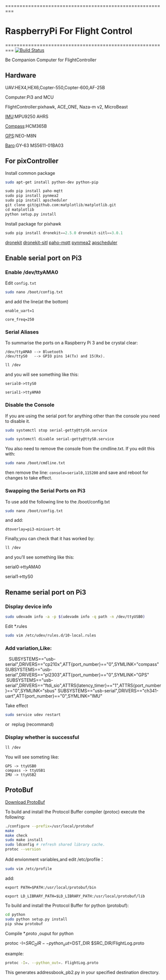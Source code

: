 =========================================================
# RaspberryPi For Flight Control
=========================================================
[![Build Status](https://ci.appveyor.com/api/projects/status/73ctee6ua4w2ruin?svg=true)](https://github.com/AirForceUAV/Unicorn)

Be Companion Computer for FlightController
## Hardware

UAV:HEX4,HEX6,Copter-550,Copter-600,AF-25B

Computer:Pi3 and MCU

FlightController:pixhawk, ACE_ONE, Naza-m v2, MicroBeast

[IMU](https://item.taobao.com/item.htm?spm=a1z09.2.0.0.sSd9zC&id=45727369640&_u=n9i6v3oce6d):MPU9250 AHRS

[Compass](https://item.taobao.com/item.htm?spm=a1z09.2.0.0.sSd9zC&id=44445395508&_u=n9i6v3ob5ab):HCM365B

[GPS](https://item.taobao.com/item.htm?spm=a1z09.2.0.0.sSd9zC&id=17669339623&_u=n9i6v3o34c9):NEO-M8N

[Baro](https://detail.tmall.com/item.htm?id=41281679152&spm=a1z09.2.0.0.zyoHfd&_u=n9i6v3o6702):GY-63 MS5611-01BA03

## For pixController

Install common package
```bash
sudo apt-get install python-dev python-pip
```
```python
sudo pip install paho-mqtt
sudo pip install pynmea2
sudo pip install apscheduler
git clone git@github.com:matplotlib/matplotlib.git
cd matplotlib
python setup.py install
```

Install package for pixhawk
```python
sudo pip install dronekit==2.5.0 dronekit-sitl==3.0.1
```
[dronekit](http://python.dronekit.io/about/index.html)
[dronekit-sitl](https://github.com/dronekit/dronekit-sitl)
[paho-mqtt](https://pypi.python.org/pypi/paho-mqtt/1.1)
[pynmea2](https://github.com/Knio/pynmea2)
[apscheduler](https://apscheduler.readthedocs.io/en/latest/userguide.html)

## Enable serial port on Pi3

### Enable /dev/ttyAMA0

Edit `config.txt`

```bash
sudo nano /boot/config.txt
```

and add the line(at the bottom)

`enable_uart=1`

`core_freq=250`

### Serial Aliases

To summarise the ports on a Raspberry Pi 3 and be crystal clear:
```
/dev/ttyAMA0 --> Bluetooth
/dev/ttyS0   --> GPIO pins 14(Tx) and 15(Rx).
```
```bash
ll /dev
```

and you will see something like this:   

    serial0->ttyS0  

    serial1->ttyAMA0

### Disable the Console

If you are using the serial port for anything other than the console you need to disable it.

```bash
sudo systemctl stop serial-getty@ttyS0.service

sudo systemctl disable serial-getty@ttyS0.service

```

You also need to remove the console from the cmdline.txt. If you edit this with:

```bash
sudo nano /boot/cmdline.txt
```

then remove the line: `console=serial0,115200` and save and reboot for changes to take effect.

### Swapping the Serial Ports on Pi3

To use add the following line to the /boot/config.txt

```bash
sudo nano /boot/config.txt
```

and add:

`dtoverlay=pi3-miniuart-bt`

Finally,you can check that it has worked by:

```bash
ll /dev
```

and you’ll see something like this:

serial0->ttyAMA0

serial1->ttyS0

## Rename serial port on Pi3

### Display device info
```bash
sudo udevadm info -a -p $(udevadm info -q path -n /dev/ttyUSB0)
```
Edit *.rules
```bash
sudo vim /etc/udev/rules.d/10-local.rules
```

### Add variation,Like:

    SUBSYSTEMS=="usb-serial",DRIVERS=="cp210x",ATT{port_number}=="0",SYMLINK="compass"    
    SUBSYSTEMS=="usb-serial",DRIVERS=="pl2303",ATT{port_number}=="0",SYMLINK="GPS"
    SUBSYSTEMS=="usb-serial",DRIVERS=="ftdi_sio",ATTRS{latency_timer}=="1",ATTRS{port_number}=="0",SYMLINK="sbus"
    SUBSYSTEMS=="usb-serial",DRIVERS=="ch341-uart",ATT{port_number}=="0",SYMLINK="IMU"

Take effect
```bash 
sudo service udev restart
```
or  replug (recommand)

### Display whether is successful
```bash
ll /dev
```
You will see someting like:

    GPS -> ttyUSB0 
    compass -> ttyUSB1
    IMU -> ttyUSB2

## ProtoBuf

[Download ProtoBuf](https://github.com/google/protobuf/releases)

To build and install the Protocol Buffer compiler (protoc) execute the following:
```bash
./configure --prefix=/usr/local/protobuf
make
make check
sudo make install
sudo ldconfig # refresh shared library cache.
protoc --version
```
Add envionment variables,and edit /etc/profile：
```bash
sudo vim /etc/profile
```
add:

    export PATH=$PATH:/usr/local/protobuf/bin

    export LD_LIBRARY_PATH=$LD_LIBRARY_PATH:/usr/local/protobuf/lib

To build and install the Protocol Buffer for python (protobuf):
```bash
cd python
sudo python setup.py install
pip show protobuf
```
Compile *.proto ,ouput for python

protoc -I=$SRC_DIR --python_out=$DST_DIR $SRC_DIR/FlightLog.proto

example:
```bash
protoc -I=. --python_out=. FlightLog.proto
```
This generates addressbook_pb2.py in your specified destination directory.
